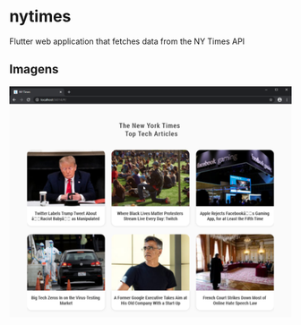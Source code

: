 # nytimes

Flutter web application that fetches data from the NY Times API

## Imagens

![](/screenshots/1.png)
